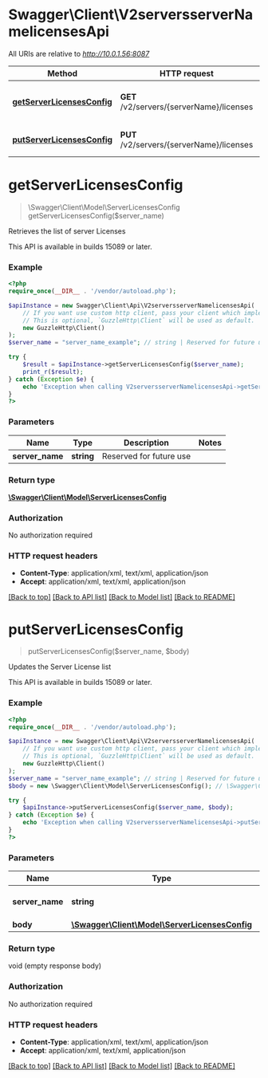 # Swagger\Client\V2serversserverNamelicensesApi

All URIs are relative to *http://10.0.1.56:8087*

Method | HTTP request | Description
------------- | ------------- | -------------
[**getServerLicensesConfig**](V2serversserverNamelicensesApi.md#getServerLicensesConfig) | **GET** /v2/servers/{serverName}/licenses | Retrieves the list of server Licenses
[**putServerLicensesConfig**](V2serversserverNamelicensesApi.md#putServerLicensesConfig) | **PUT** /v2/servers/{serverName}/licenses | Updates the Server License list


# **getServerLicensesConfig**
> \Swagger\Client\Model\ServerLicensesConfig getServerLicensesConfig($server_name)

Retrieves the list of server Licenses

This API is available in builds 15089 or later.

### Example
```php
<?php
require_once(__DIR__ . '/vendor/autoload.php');

$apiInstance = new Swagger\Client\Api\V2serversserverNamelicensesApi(
    // If you want use custom http client, pass your client which implements `GuzzleHttp\ClientInterface`.
    // This is optional, `GuzzleHttp\Client` will be used as default.
    new GuzzleHttp\Client()
);
$server_name = "server_name_example"; // string | Reserved for future use

try {
    $result = $apiInstance->getServerLicensesConfig($server_name);
    print_r($result);
} catch (Exception $e) {
    echo 'Exception when calling V2serversserverNamelicensesApi->getServerLicensesConfig: ', $e->getMessage(), PHP_EOL;
}
?>
```

### Parameters

Name | Type | Description  | Notes
------------- | ------------- | ------------- | -------------
 **server_name** | **string**| Reserved for future use |

### Return type

[**\Swagger\Client\Model\ServerLicensesConfig**](../Model/ServerLicensesConfig.md)

### Authorization

No authorization required

### HTTP request headers

 - **Content-Type**: application/xml, text/xml, application/json
 - **Accept**: application/xml, text/xml, application/json

[[Back to top]](#) [[Back to API list]](../../README.md#documentation-for-api-endpoints) [[Back to Model list]](../../README.md#documentation-for-models) [[Back to README]](../../README.md)

# **putServerLicensesConfig**
> putServerLicensesConfig($server_name, $body)

Updates the Server License list

This API is available in builds 15089 or later.

### Example
```php
<?php
require_once(__DIR__ . '/vendor/autoload.php');

$apiInstance = new Swagger\Client\Api\V2serversserverNamelicensesApi(
    // If you want use custom http client, pass your client which implements `GuzzleHttp\ClientInterface`.
    // This is optional, `GuzzleHttp\Client` will be used as default.
    new GuzzleHttp\Client()
);
$server_name = "server_name_example"; // string | Reserved for future use
$body = new \Swagger\Client\Model\ServerLicensesConfig(); // \Swagger\Client\Model\ServerLicensesConfig | 

try {
    $apiInstance->putServerLicensesConfig($server_name, $body);
} catch (Exception $e) {
    echo 'Exception when calling V2serversserverNamelicensesApi->putServerLicensesConfig: ', $e->getMessage(), PHP_EOL;
}
?>
```

### Parameters

Name | Type | Description  | Notes
------------- | ------------- | ------------- | -------------
 **server_name** | **string**| Reserved for future use |
 **body** | [**\Swagger\Client\Model\ServerLicensesConfig**](../Model/ServerLicensesConfig.md)|  |

### Return type

void (empty response body)

### Authorization

No authorization required

### HTTP request headers

 - **Content-Type**: application/xml, text/xml, application/json
 - **Accept**: application/xml, text/xml, application/json

[[Back to top]](#) [[Back to API list]](../../README.md#documentation-for-api-endpoints) [[Back to Model list]](../../README.md#documentation-for-models) [[Back to README]](../../README.md)

